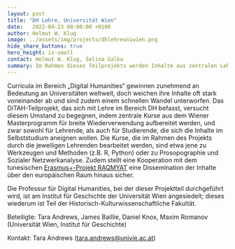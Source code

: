 ```yaml
---
layout: post
title: "DH Lehre, Universität Wien"
date:   2022-04-23 00:00:00 +0100
author: Helmut W. Klug
image: ../assets/img/projects/dhlehreuniwien.png
hide_share_buttons: true
hero_height: is-small
contact: Helmut W. Klug, Selina Galka
summary: Im Rahmen dieses Teilprojekts werden Inhalte aus zentralen Lehrveranstaltungen des Wiener Masterstudiums „Digital Humanities“ für den öffentlichen Gebrauch aufbereitet und veröffentlicht. 
---
```


Curricula im Bereich „Digital Humanities“ gewinnen zunehmend an Bedeutung an Universitäten weltweit, doch weichen ihre Inhalte oft stark voneinander ab und sind zudem einem schnellen Wandel unterworfen. Das DiTAH-Teilprojekt, das sich mit Lehre im Bereich DH befasst, versucht diesem Umstand zu begegnen, indem zentrale Kurse aus dem Wiener Masterprogramm für breite Wiederverwendung aufbereitet werden, und zwar sowohl für Lehrende, als auch für Studierende, die sich die Inhalte im Selbststudium aneignen wollen.
Die Kurse, die im Rahmen des Projekts durch die jeweiligen Lehrenden bearbeitet werden, sind etwa jene zu Werkzeugen und Methoden (z.B. R, Python) oder zu Prosopographie und Sozialer Netzwerkanalyse. Zudem stellt eine Kooperation mit dem tunesischen [Erasmus+-Projekt RAQMYAT](https://ucris.univie.ac.at/portal/de/projects/strategies-numeriques-pour-la-formation-doctorale-en-sciences-humaines-et-sociales-en-tunisie(9556a7f8-d63f-4c16-9483-689538da80c9).html) eine Dissemination der Inhalte über den europäischen Raum hinaus sicher.

Die Professur für Digital Humanities, bei der dieser Projektteil durchgeführt wird, ist am Institut für Geschichte der Universität Wien angesiedelt; dieses wiederum ist Teil der Historisch-Kulturwissenschaftliche Fakultät.

Beteiligte: Tara Andrews, James Baillie, Daniel Knox, Maxim Romanov (Universität Wien, Institut für Geschichte)

Kontakt: Tara Andrews (tara.andrews@univie.ac.at)
